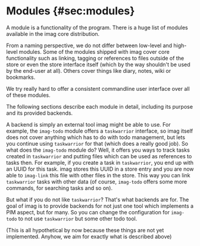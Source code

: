# Modules {#sec:modules}

A module is a functionality of the program.
There is a huge list of modules available in the imag core distribution.

From a naming perspective, we do not differ between low-level and high-level
modules. Some of the modules shipped with imag cover core functionality such as
linking, tagging or references to files outside of the store or even the store
interface itself (which by the way shouldn't be used by the end-user at all).
Others cover things like diary, notes, wiki or bookmarks.

We try really hard to offer a consistent commandline user interface over all of
these modules.

The following sections describe each module in detail, including its purpose and
its provided backends.

A backend is simply an external tool imag might be able to use.
For example, the `imag-todo` module offers a `taskwarrior` interface, so imag
itself does not cover anything which has to do with todo management, but lets
you continue using `taskwarrior` for that (which does a really good job).
So what does the `imag-todo` module do?
Well, it offers you ways to track tasks created in `taskwarrior` and putting
files which can be used as references to tasks then.
For example, if you create a task in `taskwarrior`, you end up with an UUID for
this task.
imag stores this UUID in a store entry and you are now able to `imag-link` this
file with other files in the store.
This way you can link `taskwarrior` tasks with other data (of course,
`imag-todo` offers some more commands, for searching tasks and so on).

But what if you do not like `taskwarrior`?
That's what backends are for.
The goal of imag is to provide backends for not just one tool which implements a
PIM aspect, but for many.
So you can change the configuration for `imag-todo` to not use `taskwarrior` but
some other todo tool.

(This is all hypothetical by now because these things are not yet implemented.
Anyhow, we aim for exactly what is described above)

